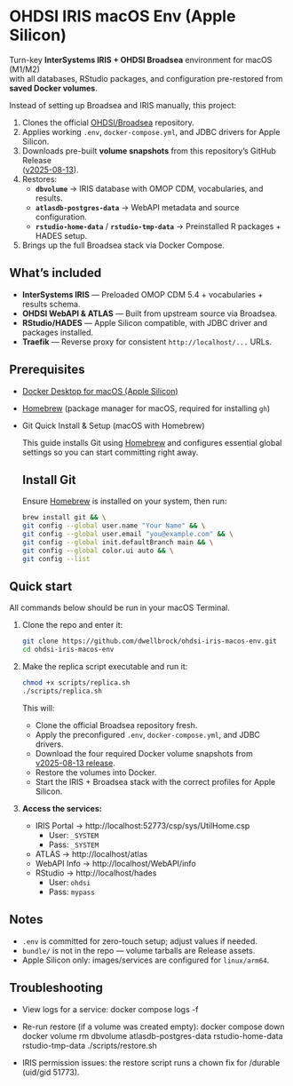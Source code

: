 # OHDSI IRIS macOS Env (Apple Silicon)

Turn-key **InterSystems IRIS + OHDSI Broadsea** environment for macOS (M1/M2)  
with all databases, RStudio packages, and configuration pre-restored from  
**saved Docker volumes**.

Instead of setting up Broadsea and IRIS manually, this project:

1. Clones the official [OHDSI/Broadsea](https://github.com/OHDSI/Broadsea) repository.
2. Applies working `.env`, `docker-compose.yml`, and JDBC drivers for Apple Silicon.
3. Downloads pre-built **volume snapshots** from this repository’s GitHub Release  
   ([v2025-08-13](https://github.com/dwellbrock/ohdsi-iris-macos-env/releases/tag/v2025-08-13)).
4. Restores:
   - **`dbvolume`** → IRIS database with OMOP CDM, vocabularies, and results.
   - **`atlasdb-postgres-data`** → WebAPI metadata and source configuration.
   - **`rstudio-home-data`** / **`rstudio-tmp-data`** → Preinstalled R packages + HADES setup.
5. Brings up the full Broadsea stack via Docker Compose.

## What’s included
- **InterSystems IRIS** — Preloaded OMOP CDM 5.4 + vocabularies + results schema.
- **OHDSI WebAPI & ATLAS** — Built from upstream source via Broadsea.
- **RStudio/HADES** — Apple Silicon compatible, with JDBC driver and packages installed.
- **Traefik** — Reverse proxy for consistent `http://localhost/...` URLs.


## Prerequisites
- [Docker Desktop for macOS (Apple Silicon)](https://www.docker.com/products/docker-desktop/)
- [Homebrew](https://brew.sh/) (package manager for macOS, required for installing `gh`)
- Git Quick Install & Setup (macOS with Homebrew)

  This guide installs Git using [Homebrew](https://brew.sh/) and configures essential global settings so you can start committing right away.

  ## Install Git
  Ensure [Homebrew](https://brew.sh/) is installed on your system, then run:

  ```bash
  brew install git && \
  git config --global user.name "Your Name" && \
  git config --global user.email "you@example.com" && \
  git config --global init.defaultBranch main && \
  git config --global color.ui auto && \
  git config --list
  ```

## Quick start

All commands below should be run in your macOS Terminal.

1. Clone the repo and enter it:
   ```bash
   git clone https://github.com/dwellbrock/ohdsi-iris-macos-env.git
   cd ohdsi-iris-macos-env
   ```

2. Make the replica script executable and run it:
   ```bash
   chmod +x scripts/replica.sh
   ./scripts/replica.sh
   ```
   
   This will:
   - Clone the official Broadsea repository fresh.
   - Apply the preconfigured `.env`, `docker-compose.yml`, and JDBC drivers.
   - Download the four required Docker volume snapshots from  
      [v2025-08-13 release](https://github.com/dwellbrock/ohdsi-iris-macos-env/releases/tag/v2025-08-13).
   - Restore the volumes into Docker.
   - Start the IRIS + Broadsea stack with the correct profiles for Apple Silicon.

3. **Access the services:**
   - IRIS Portal → http://localhost:52773/csp/sys/UtilHome.csp  
     - User: `_SYSTEM`  
     - Pass: `_SYSTEM`
   - ATLAS → http://localhost/atlas  
   - WebAPI Info → http://localhost/WebAPI/info  
   - RStudio → http://localhost/hades  
     - User: `ohdsi`  
     - Pass: `mypass`

## Notes
- `.env` is committed for zero-touch setup; adjust values if needed.
- `bundle/` is not in the repo — volume tarballs are Release assets.
- Apple Silicon only: images/services are configured for `linux/arm64`.

## Troubleshooting
- View logs for a service:
  docker compose logs -f <service-name>

- Re-run restore (if a volume was created empty):
  docker compose down
  docker volume rm dbvolume atlasdb-postgres-data rstudio-home-data rstudio-tmp-data
  ./scripts/restore.sh

- IRIS permission issues: the restore script runs a chown fix for /durable (uid/gid 51773).

